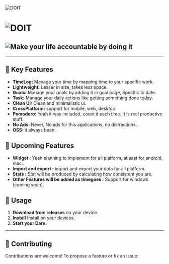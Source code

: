 
![DOIT](lib/core/img/icon.png)
# ![                                              DOIT]()

## ![                  Make your life accountable by doing it]()


---

## 🌟 Key Features


* **TimeLog:** Manage your time by mapping time to your specific work.
* **Lightweight:** Lesser in size, takes less space.
* **Goals:** Manage your goals by adding it in goal page, Specific to date.
* **Task:** Manage your daily actions like getting something done today.
* **Clean UI:** Clean and minimalistic ui.
* **CrossPlatform:** support for mobile, web, desktop.
* **Pomodoro:** Yeah it was included, count it each time. It is real productive stuff.
* **No Ads:** Never, No ads for this applications, no distractions..
* **OSS:** it always been .



## 🌟 Upcoming Features

* **Widget :** Yeah planning to implement for all platform, atleast for android, mac..
* **Import and export :**  import and export your data for all platform.
* **Stats :** Stat will be produced by calculating how consistent you are.
* **Other Features will be added as timegoes :** Support for windows (coming soon).




## 🎯 Usage

1. **Download from releases** on your device.
2. **Install** Install on your devices.
4. **Start your Dare**.

---

## 🤝 Contributing

Contributions are welcome! To propose a feature or fix an issue:





